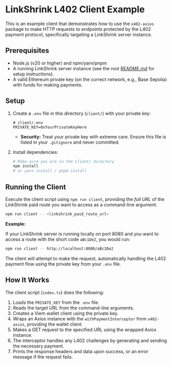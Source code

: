 # LinkShrink L402 Client Example

This is an example client that demonstrates how to use the `x402-axios` package to make HTTP requests to endpoints protected by the L402 payment protocol, specifically targeting a LinkShrink server instance.

## Prerequisites

- Node.js (v20 or higher) and npm/yarn/pnpm
- A running LinkShrink server instance (see the root [README.md](../README.md) for setup instructions).
- A valid Ethereum private key (on the correct network, e.g., Base Sepolia) with funds for making payments.

## Setup

1.  Create a `.env` file in this directory (`client/`) with your private key:
    ```env
    # client/.env
    PRIVATE_KEY=0xYourPrivateKeyHere
    ```
    *   **Security:** Treat your private key with extreme care. Ensure this file is listed in your `.gitignore` and never committed.

2.  Install dependencies:
    ```bash
    # Make sure you are in the client/ directory
    npm install
    # or yarn install / pnpm install
    ```

## Running the Client

Execute the client script using `npm run client`, providing the *full URL* of the LinkShrink paid route you want to access as a command-line argument.

```bash
npm run client -- <linkshrink_paid_route_url>
```

**Example:**

If your LinkShrink server is running locally on port 8080 and you want to access a route with the short code `aBc1De2`, you would run:

```bash
npm run client -- http://localhost:8080/aBc1De2
```

The client will attempt to make the request, automatically handling the L402 payment flow using the private key from your `.env` file.

## How It Works

The client script (`index.ts`) does the following:

1.  Loads the `PRIVATE_KEY` from the `.env` file.
2.  Reads the target URL from the command-line arguments.
3.  Creates a Viem wallet client using the private key.
4.  Wraps an Axios instance with the `withPaymentInterceptor` from `x402-axios`, providing the wallet client.
5.  Makes a GET request to the specified URL using the wrapped Axios instance.
6.  The interceptor handles any L402 challenges by generating and sending the necessary payment.
7.  Prints the response headers and data upon success, or an error message if the request fails.
